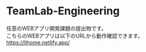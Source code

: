 # TeamLab-Engineering
任意のWEBアプリ開発課題の提出物です。<br>
こちらのWEBアプリは以下のURLから動作確認できます。<br>
https://llhome.netlify.app/
